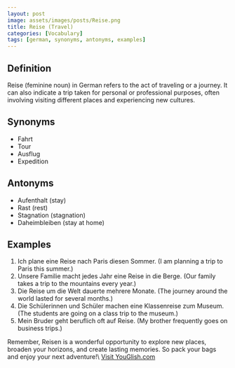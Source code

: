 ```yaml
---
layout: post
image: assets/images/posts/Reise.png
title: Reise (Travel)
categories: [Vocabulary]
tags: [german, synonyms, antonyms, examples]
---
```


## Definition

Reise (feminine noun) in German refers to the act of traveling or a journey. It can also indicate a trip taken for personal or professional purposes, often involving visiting different places and experiencing new cultures.

## Synonyms

- Fahrt
- Tour
- Ausflug
- Expedition

## Antonyms

- Aufenthalt (stay)
- Rast (rest)
- Stagnation (stagnation)
- Daheimbleiben (stay at home)

## Examples

1. Ich plane eine Reise nach Paris diesen Sommer. (I am planning a trip to Paris this summer.)
2. Unsere Familie macht jedes Jahr eine Reise in die Berge. (Our family takes a trip to the mountains every year.)
3. Die Reise um die Welt dauerte mehrere Monate. (The journey around the world lasted for several months.)
4. Die Schülerinnen und Schüler machen eine Klassenreise zum Museum. (The students are going on a class trip to the museum.)
5. Mein Bruder geht beruflich oft auf Reise. (My brother frequently goes on business trips.)

Remember, Reisen is a wonderful opportunity to explore new places, broaden your horizons, and create lasting memories. So pack your bags and enjoy your next adventure!\ <a id="yg-widget-0" class="youglish-widget" data-query="Reise" data-lang="german" data-components="8412" data-auto-start="0" data-bkg-color="theme_light" data-title="How%20to%20pronounce%20Reise%20in%20German"  rel="nofollow" href="https://youglish.com">Visit YouGlish.com</a><script async src="https://youglish.com/public/emb/widget.js" charset="utf-8"></script>